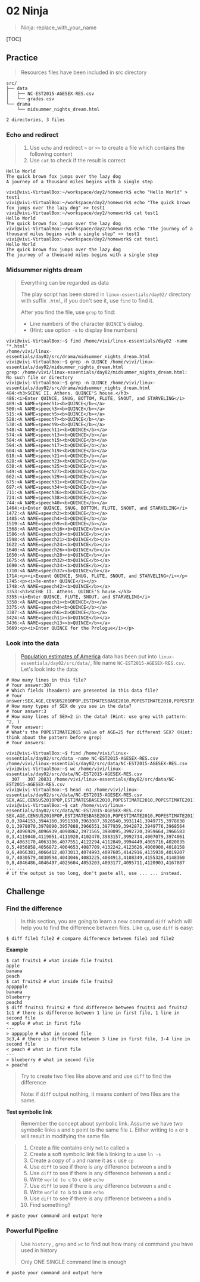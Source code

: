 # 02 Ninja

> Ninja: replace_with_your_name

[TOC]

## Practice

> Resources files have been included in src directory

``` shell
src/
├── data
│   ├── NC-EST2015-AGESEX-RES.csv
│   └── grades.csv
└── drama
    └── midsummer_nights_dream.html

2 directories, 3 files
```

### Echo and redirect

> 1. Use `echo` and redirect `>` or `>>` to create a file which contains the following content
> 2. Use `cat` to check if the result is correct

``` shell
Hello World
The quick brown fox jumps over the lazy dog
A journey of a thousand miles begins with a single step
```

``` shell
vivi@vivi-VirtualBox:~/workspace/day2/homework$ echo "Hello World" > test1 
vivi@vivi-VirtualBox:~/workspace/day2/homework$ echo "The quick brown fox jumps over the lazy dog" >> test1
vivi@vivi-VirtualBox:~/workspace/day2/homework$ cat test1
Hello World
The quick brown fox jumps over the lazy dog
vivi@vivi-VirtualBox:~/workspace/day2/homework$ echo "The journey of a thousand miles begins with a single step" >> test1
vivi@vivi-VirtualBox:~/workspace/day2/homework$ cat test1
Hello World
The quick brown fox jumps over the lazy dog
The journey of a thousand miles begins with a single step
```

### Midsummer nights dream

> Everything can be regarded as data
>
> The play script has been stored in `linux-essentials/day02/` directory with suffix `.html`, if you don't see it, use `find` to find it.
>
> After you find the file, use `grep` to find:
>
> * Line numbers of the character `QUINCE`'s dialog.
> * (Hint: use option `-n` to display line numbers)

``` shell
vivi@vivi-VirtualBox:~$ find /home/vivi/linux-essentials/day02 -name "*.html"
/home/vivi/linux-essentials/day02/src/drama/midsummer_nights_dream.html
vivi@vivi-VirtualBox:~$ grep -n QUINCE /home/vivi/linux-essentials/day02/midsummer_nights_dream.html
grep: /home/vivi/linux-essentials/day02/midsummer_nights_dream.html: No such file or directory
vivi@vivi-VirtualBox:~$ grep -n QUINCE /home/vivi/linux-essentials/day02/src/drama/midsummer_nights_dream.html
484:<h3>SCENE II. Athens. QUINCE'S house.</h3>
486:<i>Enter QUINCE, SNUG, BOTTOM, FLUTE, SNOUT, and STARVELING</i>
489:<A NAME=speech1><b>QUINCE</b></a>
500:<A NAME=speech3><b>QUINCE</b></a>
515:<A NAME=speech5><b>QUINCE</b></a>
528:<A NAME=speech7><b>QUINCE</b></a>
538:<A NAME=speech9><b>QUINCE</b></a>
548:<A NAME=speech11><b>QUINCE</b></a>
574:<A NAME=speech13><b>QUINCE</b></a>
584:<A NAME=speech15><b>QUINCE</b></a>
594:<A NAME=speech17><b>QUINCE</b></a>
604:<A NAME=speech19><b>QUINCE</b></a>
618:<A NAME=speech21><b>QUINCE</b></a>
628:<A NAME=speech23><b>QUINCE</b></a>
638:<A NAME=speech25><b>QUINCE</b></a>
649:<A NAME=speech27><b>QUINCE</b></a>
662:<A NAME=speech29><b>QUINCE</b></a>
675:<A NAME=speech31><b>QUINCE</b></a>
697:<A NAME=speech34><b>QUINCE</b></a>
711:<A NAME=speech36><b>QUINCE</b></a>
724:<A NAME=speech38><b>QUINCE</b></a>
744:<A NAME=speech40><b>QUINCE</b></a>
1464:<i>Enter QUINCE, SNUG, BOTTOM, FLUTE, SNOUT, and STARVELING</i>
1472:<A NAME=speech2><b>QUINCE</b></a>
1485:<A NAME=speech4><b>QUINCE</b></a>
1519:<A NAME=speech9><b>QUINCE</b></a>
1568:<A NAME=speech16><b>QUINCE</b></a>
1586:<A NAME=speech19><b>QUINCE</b></a>
1598:<A NAME=speech21><b>QUINCE</b></a>
1622:<A NAME=speech24><b>QUINCE</b></a>
1640:<A NAME=speech26><b>QUINCE</b></a>
1650:<A NAME=speech28><b>QUINCE</b></a>
1675:<A NAME=speech32><b>QUINCE</b></a>
1690:<A NAME=speech34><b>QUINCE</b></a>
1710:<A NAME=speech37><b>QUINCE</b></a>
1714:<p><i>Exeunt QUINCE, SNUG, FLUTE, SNOUT, and STARVELING</i></p>
1745:<p><i>Re-enter QUINCE</i></p>
1748:<A NAME=speech42><b>QUINCE</b></a>
3353:<h3>SCENE II. Athens. QUINCE'S house.</h3>
3355:<i>Enter QUINCE, FLUTE, SNOUT, and STARVELING</i>
3358:<A NAME=speech1><b>QUINCE</b></a>
3375:<A NAME=speech4><b>QUINCE</b></a>
3387:<A NAME=speech6><b>QUINCE</b></a>
3424:<A NAME=speech11><b>QUINCE</b></a>
3436:<A NAME=speech13><b>QUINCE</b></a>
3669:<p><i>Enter QUINCE for the Prologue</i></p>
```

### Look into the data

> [Population estimates of America](http://www.census.gov/popest/data/datasets.html) data has been put into `linux-essentials/day02/src/data/`, file name `NC-EST2015-AGESEX-RES.csv`. Let's look into the data:

``` shell
# How many lines in this file?
# Your answer:307
# Which fields (headers) are presented in this data file?
# Your answer:SEX,AGE,CENSUS2010POP,ESTIMATESBASE2010,POPESTIMATE2010,POPESTIMATE2011,POPESTIMATE2012,POPESTIMATE2013,POPESTIMATE2014,POPESTIMATE2015
# How many types of SEX do you see in the data?
# Your answer:3
# How many lines of SEX=2 in the data? (Hint: use grep with pattern: ^2, )
# Your answer:
# What's the POPESTIMATE2015 value of AGE=25 for different SEX? (Hint: think about the pattern before grep)
# Your answers:
```

``` shell
vivi@vivi-VirtualBox:~$ find /home/vivi/linux-essentials/day02/src/data -name NC-EST2015-AGESEX-RES.csv
/home/vivi/linux-essentials/day02/src/data/NC-EST2015-AGESEX-RES.csv
vivi@vivi-VirtualBox:~$ wc /home/vivi/linux-essentials/day02/src/data/NC-EST2015-AGESEX-RES.csv 
  307   307 20831 /home/vivi/linux-essentials/day02/src/data/NC-EST2015-AGESEX-RES.csv
vivi@vivi-VirtualBox:~$ head -n1 /home/vivi/linux-essentials/day02/src/data/NC-EST2015-AGESEX-RES.csv 
SEX,AGE,CENSUS2010POP,ESTIMATESBASE2010,POPESTIMATE2010,POPESTIMATE2011,POPESTIMATE2012,POPESTIMATE2013,POPESTIMATE2014,POPESTIMATE2015
vivi@vivi-VirtualBox:~$ cat /home/vivi/linux-essentials/day02/src/data/NC-EST2015-AGESEX-RES.csv 
SEX,AGE,CENSUS2010POP,ESTIMATESBASE2010,POPESTIMATE2010,POPESTIMATE2011,POPESTIMATE2012,POPESTIMATE2013,POPESTIMATE2014,POPESTIMATE2015
0,0,3944153,3944160,3951330,3963087,3926540,3931141,3949775,3978038
0,1,3978070,3978090,3957888,3966551,3977939,3942872,3949776,3968564
0,2,4096929,4096939,4090862,3971565,3980095,3992720,3959664,3966583
0,3,4119040,4119051,4111920,4102470,3983157,3992734,4007079,3974061
0,4,4063170,4063186,4077551,4122294,4112849,3994449,4005716,4020035
0,5,4056858,4056872,4064653,4087709,4132242,4123626,4006900,4018158
0,6,4066381,4066412,4073013,4074993,4097605,4142916,4135930,4019207
0,7,4030579,4030594,4043046,4083225,4084913,4108349,4155326,4148360
0,8,4046486,4046497,4025604,4053203,4093177,4095711,4120903,4167887
... ...
# if the output is too long, don't paste all, use ... ... instead.
```

## Challenge

### Find the difference

> In this section, you are going to learn a new command `diff` which will help you to find the difference between files. Like `cp`, use `diff` is easy:

``` shell
$ diff file1 file2 # compare difference between file1 and file2
```

**Example**

``` shell
$ cat fruits1 # what inside file fruits1
apple
banana
peach
$ cat fruits2 # what inside file fruits2
appppple
banana
blueberry
peachd
$ diff fruits1 fruits2 # find difference between fruits1 and fruits2
1c1 # there is difference between 1 line in first file, 1 line in second file
< apple # what in first file
---
> appppple # what in second file
3c3,4 # there is difference between 3 line in first file, 3-4 line in second file
< peach # what in first file
---
> blueberry # what in second file
> peachd
```

> Try to create two files like above and and use `diff` to find the difference
>
> Note: if `diff` output nothing, it means content of two files are the same.

**Test symbolic link**

> Remember the concept about symbolic link. Assume we have two symbolic links `a` and `b` point to the same file `1`. Either writing to `a` or `b` will result in modifying the same file.


> 1. Create a file contains only `hello` called `a`
> 2. Create a soft symbolic link file `b` linking to `a` use `ln -s`
> 3. Create a copy of `a` and name it as `c` use `cp`
> 4. Use `diff` to see if there is any difference between `a` and `b`
> 5. Use `diff` to see if there is any difference between `a` and `c`
> 6. Write `world to c` to `c` use `echo`
> 7. Use `diff` to see if there is any difference between `a` and `c`
> 8. Write `world to b` to `b` use `echo`
> 9. Use `diff` to see if there is any difference between `a` and `b`
> 10. Find something?

``` shell
# paste your command and output here
```

### Powerful Pipeline

> Use `history` , `grep` and `wc` to find out how many `cd` command you have used in history
>
> Only ONE SINGLE command line is enough

``` shell
# paste your command and output here
```
